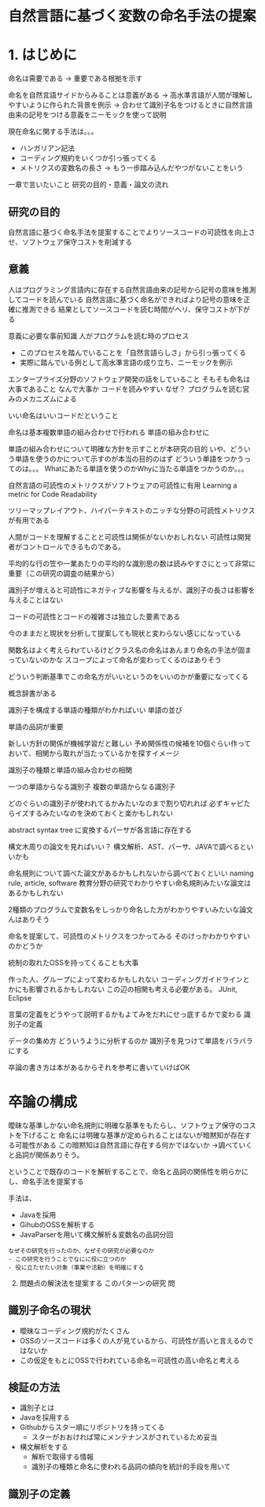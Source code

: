# 自然言語に基づく変数の命名手法の提案

# 1. はじめに
命名は需要である
-> 重要である根拠を示す

命名を自然言語サイドからみることは意義がある
-> 高水準言語が人間が理解しやすいように作られた背景を例示
-> 合わせて識別子名をつけるときに自然言語由来の記号をつける意義をニーモックを使って説明

現在命名に関する手法は。。。
- ハンガリアン記法
- コーディング規約をいくつか引っ張ってくる
- メトリクスの変数名の長さ
-> もう一歩踏み込んだやつがないことをいう

一章で言いたいこと
研究の目的・意義・論文の流れ
## 研究の目的
自然言語に基づく命名手法を提案することでよりソースコードの可読性を向上させ、ソフトウェア保守コストを削減する

## 意義
人はプログラミング言語内に存在する自然言語由来の記号から記号の意味を推測してコードを読んでいる
自然言語に基づく命名ができればより記号の意味を正確に推測できる
結果としてソースコードを読む時間がヘリ、保守コストが下がる

意義に必要な事前知識
人がプログラムを読む時のプロセス
- このプロセスを踏んでいることを「自然言語らしさ」から引っ張ってくる
- 実際に踏んでいる例として高水準言語の成り立ち、ニーモックを例示

エンタープライズ分野のソフトウェア開発の話をしていること
そもそも命名は大事であること
なんで大事か
コードを読みやすい
なぜ？
プログラムを読む営みのメカニズムによる

いい命名はいいコードだということ


命名は基本複数単語の組み合わせで行われる
単語の組み合わせに

単語の組み合わせについて明確な方針を示すことが本研究の目的
いや、どういう単語を使うのかについて示すのが本当の目的のはず
どういう単語をつかうってのは。。。
  Whatにあたる単語を使うのかWhyに当たる単語をつかうのか。。。


自然言語の可読性のメトリクスがソフトウェアの可読性に有用
Learning a metric for Code Readability

ツリーマップレイアウト、ハイパーテキストのニッチな分野の可読性メトリクスが有用である
<!-- TODO: 根拠を調べる -->

人間がコードを理解することと可読性は関係がないかおしれない
可読性は開発者がコントロールできるものである。

平均的な行の笠や一業あたりの平均的な識別思の数は読みやすさにとって非常に重要（この研究の調査の結果から）

識別子が増えると可読性にネガティブな影響を与えるが、識別子の長さは影響を与えることはない

コードの可読性とコードの複雑さは独立した要素である

今のままだと現状を分析して提案しても現状と変わらない感じになっている

関数名はよく考えられrているけどクラス名の命名はあんまり命名の手法が固まっていないのかな
スコープによって命名が変わってくるのはありそう

どういう判断基準でこの命名方がいいというのをいいのかが重要になってくる

概念辞書がある

識別子を構成する単語の種類がわかればいい
単語の並び

単語の品詞が重要

新しい方針の関係が機械学習だと難しい
予め関係性の候補を10個ぐらい作っておいて、相関から取れが当たっているかを探すイメージ

識別子の種類と単語の組み合わせの相関

一つの単語からなる識別子
複数の単語からなる識別子

どのぐらいの識別子が使われてるかみたいなのまで割り切れれば
必ずキャピたらイズするみたいなのを決めておくと楽かもしれない

abstract syntax tree に変換するパーサが各言語に存在する

構文木周りの論文を見ればいい？
構文解析、AST、パーサ、JAVAで調べるといいかも

命名規則について調べた論文があるかもしれないから調べておくといい
naming rule, article, software
教育分野の研究でわかりやすい命名規則みたいな論文はあるかもしれない

2種類のプログラムで変数名をしっかり命名した方がわかりやすいみたいな論文んはありそう

命名を提案して、可読性のメトリクスをつかってみる
そのけっかわかりやすいのかどうか

統制の取れたOSSを持ってくることも大事

作った人、グループによって変わるかもしれない
コーディングガイドラインとかにも影響されるかもしれない
この辺の相関も考える必要がある。
JUnit, Eclipse

言葉の定義をどうやって説明するかもよてみをだれにせっ底するかで変わる
識別子の定義

データの集め方
どういうように分析するのか
識別子を見つけて単語をバラバラにする

卒論の書き方は本があるからそれを参考に書いていけばOK



# 卒論の構成
曖昧な基準しかない命名規則に明確な基準をもたらし、ソフトウェア保守のコストを下げること
命名には明確な基準が定められることはないが暗黙知が存在する可能性がある
この暗黙知は自然言語に存在する何かではないか
→調べていくと品詞が関係ありそう。

ということで既存のコードを解析することで、命名と品詞の関係性を明らかにし、命名手法を提案する

手法は、
- Javaを採用
- GihubのOSSを解析する
- JavaParserを用いて構文解析＆変数名の品詞分回

```
なぜその研究を行ったのか、なぜその研究が必要なのか
- この研究を行うことでなにに役に立つのか
- 役に立たせたい対象（事業や活動）を明確にする
```

2. 問題点の解決法を提案する
このパターンの研究
問

## 識別子命名の現状
- 曖昧なコーディング規約がたくさん
- OSSのソースコードは多くの人が見ているから、可読性が高いと言えるのではないか
- この仮定をもとにOSSで行われている命名＝可読性の高い命名と考える

## 検証の方法
- 識別子とは
- Javaを採用する
- Githubからスター順にリポジトリを持ってくる
  - スターがおおければ常にメンテナンスがされているため妥当
- 構文解析をする
  - 解析で取得する情報
  - 識別子の種類と命名に使われる品詞の傾向を統計的手段を用いて

## 識別子の定義



